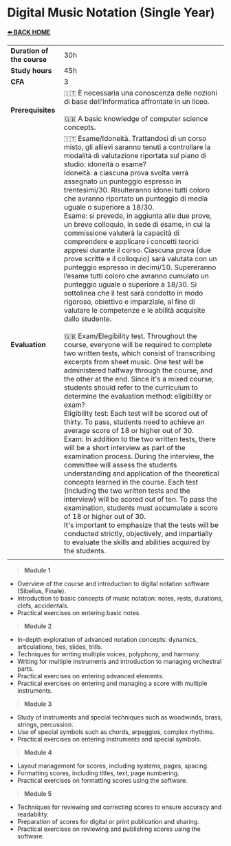 # **Digital Music Notation (Single Year)** 

[**⬅️ BACK HOME**](/HOME.md)  

|                          |     |
|:-------------------------|:----|  
|**Duration of the course**|30h  |
|**Study hours**           |45h  |
|**CFA**                   |3    |
|**Prerequisites**         |🇮🇹 È necessaria una conoscenza delle nozioni di base dell’informatica affrontate in un liceo. <br><br>🇬🇧 A basic knowledge of computer science concepts. |
|**Evaluation**            |🇮🇹 Esame/Idoneità. Trattandosi di un corso misto, gli allievi saranno tenuti a controllare la modalità di valutazione riportata sul piano di studio: idoneità o esame?<br>Idoneità: a ciascuna prova svolta verrà assegnato un punteggio espresso in trentesimi/30. Risulteranno idonei tutti coloro che avranno riportato un punteggio di media uguale o superiore a 18/30.<br>Esame: si prevede, in aggiunta alle due prove, un breve colloquio, in sede di esame, in cui la commissione valuterà la capacità di comprendere e applicare i concetti teorici appresi durante il corso. Ciascuna prova (due prove scritte e il colloquio) sarà valutata con un punteggio espresso in decimi/10. Supereranno l’esame tutti coloro che avranno cumulato un punteggio uguale o superiore a 18/30. Si sottolinea che il test sarà condotto in modo rigoroso, obiettivo e imparziale, al fine di valutare le competenze e le abilità acquisite dallo studente.<br><br>🇬🇧 Exam/Elegibility test. Throughout the course, everyone will be required to complete two written tests, which consist of transcribing excerpts from sheet music. One test will be administered halfway through the course, and the other at the end. Since it's a mixed course, students should refer to the curriculum to determine the evaluation method: eligibility or exam?<br>Eligibility test: Each test will be scored out of thirty. To pass, students need to achieve an average score of 18 or higher out of 30.<br>Exam: In addition to the two written tests, there will be a short interview as part of the examination process. During the interview, the committee will assess the students understanding and application of the theoretical concepts learned in the course. Each test (including the two written tests and the interview) will be scored out of ten. To pass the examination, students must accumulate a score of 18 or higher out of 30.<br>It's important to emphasize that the tests will be conducted strictly, objectively, and impartially to evaluate the skills and abilities acquired by the students.|
|                          |     |


>**Module 1**  
- Overview of the course and introduction to digital notation software (Sibelius, Finale).
- Introduction to basic concepts of music notation: notes, rests, durations, clefs, accidentals.
- Practical exercises on entering basic notes.

>**Module 2**  
- In-depth exploration of advanced notation concepts: dynamics, articulations, ties, slides, trills.
- Techniques for writing multiple voices, polyphony, and harmony.
- Writing for multiple instruments and introduction to managing orchestral parts.
- Practical exercises on entering advanced elements.
- Practical exercises on entering and managing a score with multiple instruments.

>**Module 3**  
- Study of instruments and special techniques such as woodwinds, brass, strings, percussion.
- Use of special symbols such as chords, arpeggios, complex rhythms.
- Practical exercises on entering instruments and special symbols.

>**Module 4**  
- Layout management for scores, including systems, pages, spacing.
- Formatting scores, including titles, text, page numbering.
- Practical exercises on formatting scores using the software.

>**Module 5**  
- Techniques for reviewing and correcting scores to ensure accuracy and readability.
- Preparation of scores for digital or print publication and sharing.
- Practical exercises on reviewing and publishing scores using the software.